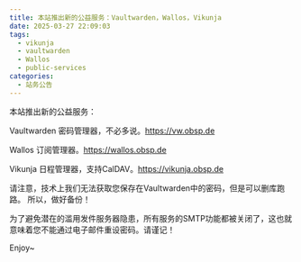 ```yaml
---
title: 本站推出新的公益服务：Vaultwarden，Wallos，Vikunja
date: 2025-03-27 22:09:03
tags:
  - vikunja
  - vaultwarden
  - Wallos
  - public-services
categories:
  - 站务公告
---
```

本站推出新的公益服务：

Vaultwarden 密码管理器，不必多说。https://vw.obsp.de

Wallos 订阅管理器。https://wallos.obsp.de

Vikunja 日程管理器，支持CalDAV。https://vikunja.obsp.de

请注意，技术上我们无法获取您保存在Vaultwarden中的密码，但是可以删库跑路。
所以，做好备份！

为了避免潜在的滥用发件服务器隐患，所有服务的SMTP功能都被关闭了，这也就意味着您不能通过电子邮件重设密码。请谨记！

Enjoy~